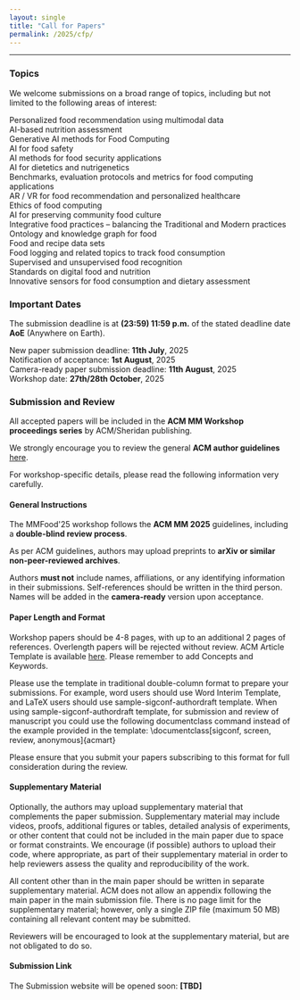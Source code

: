 ```yaml
---
layout: single
title: "Call for Papers"
permalink: /2025/cfp/
---
```


<hr>

### Topics
We welcome submissions on a broad range of topics, including but not limited to the following areas of interest:

> 
<i class="fa-regular fa-circle-right"></i> Personalized food recommendation using multimodal data <br>
<i class="fa-regular fa-circle-right"></i> AI-based nutrition assessment <br>
<i class="fa-regular fa-circle-right"></i> Generative AI methods for Food Computing <br>
<i class="fa-regular fa-circle-right"></i> AI for food safety <br>
<i class="fa-regular fa-circle-right"></i> AI methods for food security applications <br>
<i class="fa-regular fa-circle-right"></i> AI for dietetics and nutrigenetics <br>
<i class="fa-regular fa-circle-right"></i> Benchmarks, evaluation protocols and metrics for food computing applications <br>
<i class="fa-regular fa-circle-right"></i> AR / VR for food recommendation and personalized healthcare <br>
<i class="fa-regular fa-circle-right"></i> Ethics of food computing <br>
<i class="fa-regular fa-circle-right"></i> AI for preserving community food culture <br>
<i class="fa-regular fa-circle-right"></i> Integrative food practices – balancing the Traditional and Modern practices <br>
<i class="fa-regular fa-circle-right"></i> Ontology and knowledge graph for food <br>
<i class="fa-regular fa-circle-right"></i> Food and recipe data sets <br>
<i class="fa-regular fa-circle-right"></i> Food logging and related topics to track food consumption <br>
<i class="fa-regular fa-circle-right"></i> Supervised and unsupervised food recognition <br>
<i class="fa-regular fa-circle-right"></i> Standards on digital food and nutrition <br>
<i class="fa-regular fa-circle-right"></i> Innovative sensors for food consumption and dietary assessment <br>


### Important Dates
The submission deadline is at **(23:59) 11:59 p.m.** of the stated deadline date **AoE** (Anywhere on Earth).

>
<i class="fa-solid fa-calendar-days"></i> New paper submission deadline: **11th July**, 2025 <br>
<i class="fa-solid fa-calendar-days"></i> Notification of acceptance: **1st August**, 2025 <br>
<i class="fa-solid fa-calendar-days"></i> Camera-ready paper submission deadline: **11th August**, 2025 <br>
<i class="fa-solid fa-calendar-days"></i> Workshop date: **27th/28th October**, 2025


### Submission and Review
All accepted papers will be included in the **ACM MM Workshop proceedings series** by ACM/Sheridan publishing.

<i class="fa-solid fa-circle-info"></i> We strongly encourage you to review the general **ACM author guidelines** <a href="https://acmmm2025.org/information-for-authors/" target="_blank">here</a>.

For workshop-specific details, please read the following information very carefully.  

#### General Instructions

>
<i class="fa-solid fa-thumbtack"></i> The MMFood'25 workshop follows the **ACM MM 2025** guidelines, including a **double-blind review process**.

>
<i class="fa-solid fa-thumbtack"></i> As per ACM guidelines, authors may upload preprints to **arXiv or similar non-peer-reviewed archives**. 

>
<i class="fa-solid fa-thumbtack"></i> Authors **must not** include names, affiliations, or any identifying information in their submissions. Self-references should be written in the third person. Names will be added in the **camera-ready** version upon acceptance.

#### Paper Length and Format 
>
Workshop papers should be 4-8 pages, with up to an additional 2 pages of references. Overlength papers will be rejected without review. ACM Article Template is available <a href="https://www.acm.org/publications/proceedings-template">here</a>. Please remember to add Concepts and Keywords.

>
Please use the template in traditional double-column format to prepare your submissions. For example, word users should use Word Interim Template, and LaTeX users should use sample-sigconf-authordraft template. When using sample-sigconf-authordraft template, for submission and review of manuscript you could use the following documentclass command instead of the example provided in the template: \documentclass[sigconf, screen, review, anonymous]{acmart}

<i class="fa-solid fa-circle-info"></i> Please ensure that you submit your papers subscribing to this format for full consideration during the review.

#### Supplementary Material
>
Optionally, the authors may upload supplementary material that complements the paper submission. Supplementary material may include videos, proofs, additional figures or tables, detailed analysis of experiments, or other content that could not be included in the main paper due to space or format constraints. We encourage (if possible) authors to upload their code, where appropriate, as part of their supplementary material in order to help reviewers assess the quality and reproducibility of the work.

>
All content other than in the main paper should be written in separate supplementary material. ACM does not allow an appendix following the main paper in the main submission file. There is no page limit for the supplementary material; however, only a single ZIP file (maximum 50 MB) containing all relevant content may be submitted.

<i class="fa-solid fa-circle-info"></i> Reviewers will be encouraged to look at the supplementary material, but are not obligated to do so.

#### Submission Link
>
The Submission website will be opened soon: **[TBD]**